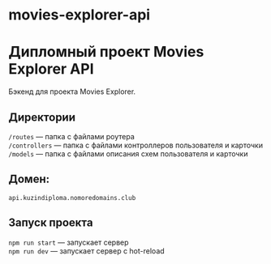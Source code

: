 # movies-explorer-api

# Дипломный проект Movies Explorer API

Бэкенд для проекта Movies Explorer.

## Директории

`/routes` — папка с файлами роутера  
`/controllers` — папка с файлами контроллеров пользователя и карточки   
`/models` — папка с файлами описания схем пользователя и карточки  

## Домен: 

`api.kuzindiploma.nomoredomains.club`

## Запуск проекта

`npm run start` — запускает сервер   
`npm run dev` — запускает сервер с hot-reload
